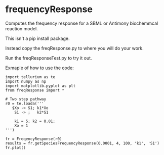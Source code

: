 # frequencyResponse
Computes the frequency response for a SBML or Antimony biochemmcal reaction model.

This isn't a pip install package.

Instead copy the freqResponse.py to where you will do your work. 

Run the freqResponseTest.py to try it out.

Exmaple of how to use the code:

```
import tellurium as te
import numpy as np
import matplotlib.pyplot as plt
from freqResponse import *

# Two step pathway
r0 = te.loada('''
   $Xo -> S1; k1*Xo
    S1 -> ;   k2*S1
    
    k1 = 5; k2 = 0.01;
    Xo = 1
''')

fr = FreqencyResponse(r0)
results = fr.getSpeciesFrequencyResponse(0.0001, 4, 100, 'k1', 'S1')
fr.plot()
```
